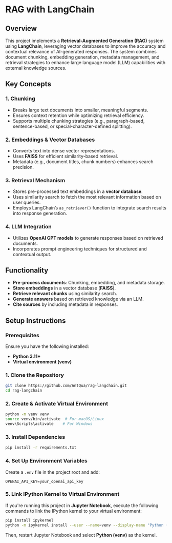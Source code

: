 # RAG with LangChain

## Overview

This project implements a **Retrieval-Augmented Generation (RAG)** system using **LangChain**, leveraging vector databases to improve the accuracy and contextual relevance of AI-generated responses. The system combines document chunking, embedding generation, metadata management, and retrieval strategies to enhance large language model (LLM) capabilities with external knowledge sources.

## Key Concepts

### 1. **Chunking**

- Breaks large text documents into smaller, meaningful segments.
- Ensures context retention while optimizing retrieval efficiency.
- Supports multiple chunking strategies (e.g., paragraph-based, sentence-based, or special-character-defined splitting).

### 2. **Embeddings & Vector Databases**

- Converts text into dense vector representations.
- Uses **FAISS** for efficient similarity-based retrieval.
- Metadata (e.g., document titles, chunk numbers) enhances search precision.

### 3. **Retrieval Mechanism**

- Stores pre-processed text embeddings in a **vector database**.
- Uses similarity search to fetch the most relevant information based on user queries.
- Employs LangChain’s `as_retriever()` function to integrate search results into response generation.

### 4. **LLM Integration**

- Utilizes **OpenAI GPT models** to generate responses based on retrieved documents.
- Incorporates prompt engineering techniques for structured and contextual output.

## Functionality

- **Pre-process documents**: Chunking, embedding, and metadata storage.
- **Store embeddings** in a vector database (**FAISS**).
- **Retrieve relevant chunks** using similarity search.
- **Generate answers** based on retrieved knowledge via an LLM.
- **Cite sources** by including metadata in responses.

## Setup Instructions

### Prerequisites

Ensure you have the following installed:

- **Python 3.11+**
- **Virtual environment (venv)**

### 1. Clone the Repository

```sh
git clone https://github.com/AntQua/rag-langchain.git
cd rag-langchain
```

### 2. Create & Activate Virtual Environment

```sh
python -m venv venv
source venv/bin/activate  # For macOS/Linux
venv\Scripts\activate    # For Windows
```

### 3. Install Dependencies

```sh
pip install -r requirements.txt
```

### 4. Set Up Environment Variables

Create a `.env` file in the project root and add:

```
OPENAI_API_KEY=your_openai_api_key
```

### 5. Link IPython Kernel to Virtual Environment

If you're running this project in **Jupyter Notebook**, execute the following commands to link the IPython kernel to your virtual environment:

```sh
pip install ipykernel
python -m ipykernel install --user --name=venv --display-name "Python (venv)"
```

Then, restart Jupyter Notebook and select **Python (venv)** as the kernel.






